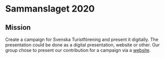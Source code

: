 # Sammanslaget 2020

## Mission
Create a campaign for Svenska Turistförening and present it digitally. The presentation could be done as a digital presentation, website or other. Our group chose to present our contribution for a campaign via a [website](https://sammanslaget2020.netlify.app/).
